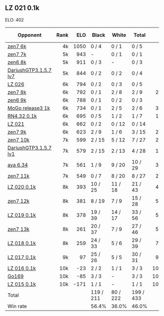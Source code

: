 ## LZ 021 0.1k ##

ELO: 402

Opponent | Rank | ELO | Black | White | Total | Win rate
---------|-----:|----:|-------|-------|-------|-------:
[zen7 6k](zen7%206k.md) | 4k | 1050 | 0 / 4 | 0 / 1 | 0 / 5 | 0.0%
[zen7 7k](zen7%207k.md) | 5k | 943 | - | 0 / 1 | 0 / 1 | 0.0%
[zen6 8k](zen6%208k.md) | 5k | 911 | 0 / 3 | - | 0 / 3 | 0.0%
[DariushGTP3.1.5.7 lv7](DariushGTP3.1.5.7%20lv7.md) | 5k | 844 | 0 / 2 | 0 / 2 | 0 / 4 | 0.0%
[LZ 026](LZ%20026.md) | 6k | 794 | 0 / 2 | 0 / 3 | 0 / 5 | 0.0%
[zen7 8k](zen7%208k.md) | 6k | 792 | 0 / 1 | 2 / 8 | 2 / 9 | 22.2%
[zen6 9k](zen6%209k.md) | 6k | 788 | 0 / 1 | 0 / 2 | 0 / 3 | 0.0%
[MoGo release3 1k](MoGo%20release3%201k.md) | 6k | 734 | 0 / 1 | 2 / 5 | 2 / 6 | 33.3%
[RN4.32 0.1k](RN4.32%200.1k.md) | 6k | 695 | 0 / 5 | 1 / 2 | 1 / 7 | 14.3%
[LZ 021](LZ%20021.md) | 6k | 662 | 0 / 2 | 0 / 12 | 0 / 14 | 0.0%
[zen7 9k](zen7%209k.md) | 6k | 623 | 2 / 9 | 1 / 6 | 3 / 15 | 20.0%
[zen7 10k](zen7%2010k.md) | 7k | 599 | 2 / 15 | 5 / 12 | 7 / 27 | 25.9%
[DariushGTP3.1.5.7 lv1](DariushGTP3.1.5.7%20lv1.md) | 7k | 579 | 2 / 15 | 2 / 13 | 4 / 28 | 14.3%
[aya 6.34](aya%206.34.md) | 7k | 561 | 1 / 9 | 9 / 20 | 10 / 29 | 34.5%
[zen7 11k](zen7%2011k.md) | 7k | 549 | 0 / 7 | 8 / 20 | 8 / 27 | 29.6%
[LZ 020 0.1k](LZ%20020%200.1k.md) | 8k | 393 | 10 / 25 | 11 / 18 | 21 / 43 | 48.8%
[zen7 12k](zen7%2012k.md) | 8k | 381 | 8 / 19 | 7 / 9 | 15 / 28 | 53.6%
[LZ 019 0.1k](LZ%20019%200.1k.md) | 8k | 378 | 19 / 39 | 14 / 17 | 33 / 56 | 58.9%
[zen7 13k](zen7%2013k.md) | 8k | 261 | 20 / 37 | 7 / 9 | 27 / 46 | 58.7%
[LZ 018 0.1k](LZ%20018%200.1k.md) | 8k | 259 | 24 / 33 | 5 / 6 | 29 / 39 | 74.4%
[LZ 017 0.1k](LZ%20017%200.1k.md) | 9k | 97 | 25 / 26 | 5 / 5 | 30 / 31 | 96.8%
[LZ 016 0.1k](LZ%20016%200.1k.md) | 10k | -23 | 2 / 2 | 1 / 1 | 3 / 3 | 100.0%
[Go169](Go169.md) | 10k | -85 | 3 / 3 | - | 3 / 3 | 100.0%
[LZ 015 0.1k](LZ%20015%200.1k.md) | 10k | -171 | 1 / 1 | - | 1 / 1 | 100.0%
Total | | | 119 / 211 | 80 / 222 | 199 / 433 | 
Win rate| | | 56.4% | 36.0% | 46.0% | 
